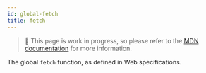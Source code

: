 ```yaml
---
id: global-fetch
title: fetch
---
```


> 🚧 This page is work in progress, so please refer to the [MDN documentation](https://developer.mozilla.org/en-US/docs/Web/API/Window/fetch) for more information.

The global `fetch` function, as defined in Web specifications.
